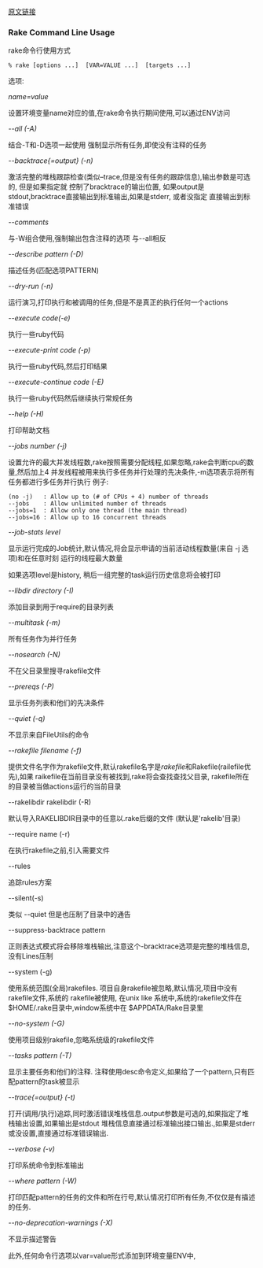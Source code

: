 [原文链接](https://ruby.github.io/rake/doc/command_line_usage_rdoc.html)
### Rake Command Line Usage

rake命令行使用方式

    % rake [options ...]  [VAR=VALUE ...]  [targets ...]

选项:

  *name=value*

设置环境变量name对应的值,在rake命令执行期间使用,可以通过ENV访问

  *--all (-A)*

结合-T和-D选项一起使用 强制显示所有任务,即使没有注释的任务

*--backtrace{=output} (-n)*

激活完整的堆栈跟踪检查(类似–trace,但是没有任务的跟踪信息),输出参数是可选的, 但是如果指定就
控制了bracktrace的输出位置, 如果output是stdout,bracktrace直接输出到标准输出,如果是stderr,
或者没指定 直接输出到标准错误

*--comments*

与-W组合使用,强制输出包含注释的选项 与--all相反

*--describe pattern (-D)*

描述任务(匹配选项PATTERN)

*--dry-run (-n)*

运行演习,打印执行和被调用的任务,但是不是真正的执行任何一个actions


*--execute code(-e)*

执行一些ruby代码

_--execute-print code (-p)_

执行一些ruby代码,然后打印结果

_--execute-continue code (-E)_

执行一些ruby代码然后继续执行常规任务

_--help (-H)_

打印帮助文档

_--jobs number (-j)_

设置允许的最大并发线程数,rake按照需要分配线程,如果忽略,rake会判断cpu的数量,然后加上4
并发线程被用来执行多任务并行处理的先决条件,-m选项表示将所有任务都进行多任务并行执行
例子:

    (no -j)   : Allow up to (# of CPUs + 4) number of threads
    --jobs    : Allow unlimited number of threads
    --jobs=1  : Allow only one thread (the main thread)
    --jobs=16 : Allow up to 16 concurrent threads

_--job-stats level_

显示运行完成的Job统计,默认情况,将会显示申请的当前活动线程数量(来自 -j 选项)和在任意时刻
运行的线程最大数量

如果选项level是history, 稍后一组完整的task运行历史信息将会被打印

_--libdir directory (-I)_

添加目录到用于require的目录列表

_--multitask (-m)_

所有任务作为并行任务

_--nosearch (-N)_

不在父目录里搜寻rakefile文件

_--prereqs (-P)_

显示任务列表和他们的先决条件

_--quiet (-q)_

不显示来自FileUtils的命令

_--rakefile filename (-f)_

提供文件名字作为rakefile文件,默认rakefile名字是*rakefile*和Rakefile(railefile优先),如果
raikefile在当前目录没有被找到,rake将会查找查找父目录,
rakefile所在的目录被当做actions运行的当前目录

--rakelibdir rakelibdir (-R)

默认导入RAKELIBDIR目录中的任意以.rake后缀的文件 (默认是'rakelib'目录)

--require name (-r)

在执行rakefile之前,引入需要文件

--rules

追踪rules方案

--silent(-s)

类似 --quiet 但是也压制了目录中的通告

--suppress-backtrace pattern

正则表达式模式将会移除堆栈输出,注意这个-bracktrace选项是完整的堆栈信息,没有Lines压制

--system (-g)

使用系统范围(全局)rakefiles. 项目自身rakefile被忽略,默认情况,项目中没有rakefile文件,系统的
rakefile被使用, 在unix like 系统中,系统的rakefile文件在$HOME/.rake目录中,window系统中在
$APPDATA/Rake目录里

_--no-system (-G)_

使用项目级别rakefile,忽略系统级的rakefile文件

_--tasks pattern (-T)_

显示主要任务和他们的注释. 注释使用desc命令定义,如果给了一个pattern,只有匹配pattern的task被显示

_--trace{=output} (-t)_

打开(调用/执行)追踪,同时激活错误堆栈信息.output参数是可选的,如果指定了堆栈输出设置,如果输出是stdout
堆栈信息直接通过标准输出接口输出.,如果是stderr或没设置,直接通过标准错误输出.

_--verbose (-v)_

打印系统命令到标准输出

_--where pattern (-W)_

打印匹配pattern的任务的文件和所在行号,默认情况打印所有任务,不仅仅是有描述的任务.

_--no-deprecation-warnings (-X)_

不显示描述警告

此外,任何命令行选项以var=value形式添加到环境变量ENV中,
